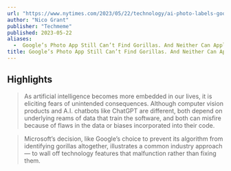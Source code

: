 ```yaml
---
url: "https://www.nytimes.com/2023/05/22/technology/ai-photo-labels-google-apple.html"
author: "Nico Grant"
publisher: "Techmeme"
published: 2023-05-22
aliases:
  -  Google’s Photo App Still Can’t Find Gorillas. And Neither Can Apple’s.
title: Google’s Photo App Still Can’t Find Gorillas. And Neither Can Apple’s.
---
```


## Highlights
> As artificial intelligence becomes more embedded in our lives, it is eliciting fears of unintended consequences. Although computer vision products and A.I. chatbots like ChatGPT are different, both depend on underlying reams of data that train the software, and both can misfire because of flaws in the data or biases incorporated into their code.

> Microsoft’s decision, like Google’s choice to prevent its algorithm from identifying gorillas altogether, illustrates a common industry approach — to wall off technology features that malfunction rather than fixing them.


